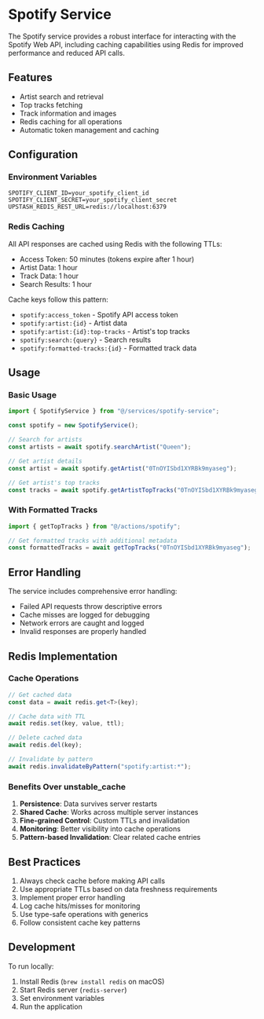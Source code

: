 # Spotify Service

The Spotify service provides a robust interface for interacting with the Spotify Web API, including caching capabilities using Redis for improved performance and reduced API calls.

## Features

- Artist search and retrieval
- Top tracks fetching
- Track information and images
- Redis caching for all operations
- Automatic token management and caching

## Configuration

### Environment Variables

```env
SPOTIFY_CLIENT_ID=your_spotify_client_id
SPOTIFY_CLIENT_SECRET=your_spotify_client_secret
UPSTASH_REDIS_REST_URL=redis://localhost:6379
```

### Redis Caching

All API responses are cached using Redis with the following TTLs:

- Access Token: 50 minutes (tokens expire after 1 hour)
- Artist Data: 1 hour
- Track Data: 1 hour
- Search Results: 1 hour

Cache keys follow this pattern:

- `spotify:access_token` - Spotify API access token
- `spotify:artist:{id}` - Artist data
- `spotify:artist:{id}:top-tracks` - Artist's top tracks
- `spotify:search:{query}` - Search results
- `spotify:formatted-tracks:{id}` - Formatted track data

## Usage

### Basic Usage

```typescript
import { SpotifyService } from "@/services/spotify-service";

const spotify = new SpotifyService();

// Search for artists
const artists = await spotify.searchArtist("Queen");

// Get artist details
const artist = await spotify.getArtist("0TnOYISbd1XYRBk9myaseg");

// Get artist's top tracks
const tracks = await spotify.getArtistTopTracks("0TnOYISbd1XYRBk9myaseg");
```

### With Formatted Tracks

```typescript
import { getTopTracks } from "@/actions/spotify";

// Get formatted tracks with additional metadata
const formattedTracks = await getTopTracks("0TnOYISbd1XYRBk9myaseg");
```

## Error Handling

The service includes comprehensive error handling:

- Failed API requests throw descriptive errors
- Cache misses are logged for debugging
- Network errors are caught and logged
- Invalid responses are properly handled

## Redis Implementation

### Cache Operations

```typescript
// Get cached data
const data = await redis.get<T>(key);

// Cache data with TTL
await redis.set(key, value, ttl);

// Delete cached data
await redis.del(key);

// Invalidate by pattern
await redis.invalidateByPattern("spotify:artist:*");
```

### Benefits Over unstable_cache

1. **Persistence**: Data survives server restarts
2. **Shared Cache**: Works across multiple server instances
3. **Fine-grained Control**: Custom TTLs and invalidation
4. **Monitoring**: Better visibility into cache operations
5. **Pattern-based Invalidation**: Clear related cache entries

## Best Practices

1. Always check cache before making API calls
2. Use appropriate TTLs based on data freshness requirements
3. Implement proper error handling
4. Log cache hits/misses for monitoring
5. Use type-safe operations with generics
6. Follow consistent cache key patterns

## Development

To run locally:

1. Install Redis (`brew install redis` on macOS)
2. Start Redis server (`redis-server`)
3. Set environment variables
4. Run the application
